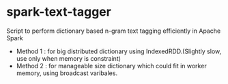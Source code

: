 # spark-text-tagger

Script to perform dictionary based n-gram text tagging efficiently in Apache Spark
 * Method 1 : for big distributed dictionary using IndexedRDD.(Slightly slow, use only when memory is constraint)
 * Method 2 : for manageable size dictionary which could fit in worker memory, using broadcast varibales.